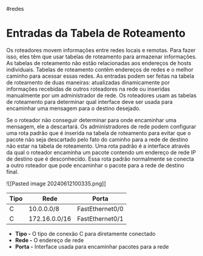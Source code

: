 #redes 
# Entradas da Tabela de Roteamento

Os roteadores movem informações entre redes locais e remotas. Para fazer isso, eles têm que usar tabelas de roteamento para armazenar informações. As tabelas de roteamento não estão relacionadas aos endereços de hosts individuais. Tabelas de roteamento contêm endereços de redes e o melhor caminho para acessar essas redes. As entradas podem ser feitas na tabela de roteamento de duas maneiras: atualizadas dinamicamente por informações recebidas de outros roteadores na rede ou inseridas manualmente por um administrador de rede. Os roteadores usam as tabelas de roteamento para determinar qual interface deve ser usada para encaminhar uma mensagem para o destino desejado.

Se o roteador não conseguir determinar para onde encaminhar uma mensagem, ele a descartará. Os administradores de rede podem configurar uma rota padrão que é inserida na tabela de roteamento para evitar que o pacote não seja descartado pelo fato do caminho para a rede de destino não estar na tabela de roteamento. Uma rota padrão é a interface através da qual o roteador encaminha um pacote contendo um endereço de rede IP de destino que é desconhecido. Essa rota padrão normalmente se conecta a outro roteador que pode encaminhar o pacote para a rede de destino final.

![[Pasted image 20240612100335.png]]

|Tipo|Rede|Porta|
|---|---|---|
|C|10.0.0.0/8|FastEthernet0/0|
|C|172.16.0.0/16|FastEthernet0/1|

- **Tipo -** O tipo de conexão C para diretamente conectado
- **Rede -** O endereço de rede
- **Porta -** Interface usada para encaminhar pacotes para a rede








